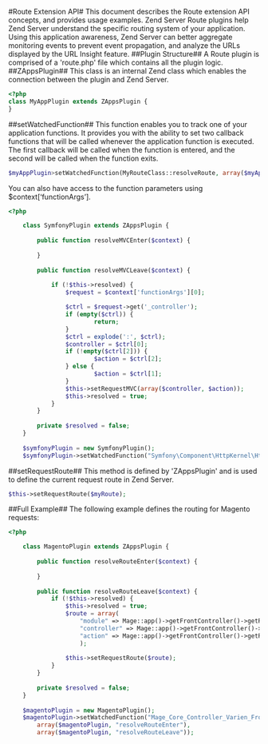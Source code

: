 #Route Extension API#
This document describes the Route extension API concepts, and provides usage examples.
Zend Server Route plugins help Zend Server understand the specific routing system of your application. Using this application awareness, Zend Server can better aggregate monitoring events to prevent event propagation, and analyze the URLs displayed by the URL Insight feature. 
##Plugin Structure##
A Route plugin is comprised of a 'route.php' file which contains all the plugin logic. 
##ZAppsPlugin##
This class is an internal Zend class which enables the connection between the plugin and Zend Server.
```php
<?php
class MyAppPlugin extends ZAppsPlugin {
}
```
##setWatchedFunction##
This function enables you to track one of your application functions. It provides you with the ability to set two callback functions that will be called whenever the application function is executed. The first callback will be called when the function is entered, and the second will be called when the function exits.
```php
$myAppPlugin>setWatchedFunction(MyRouteClass::resolveRoute, array($myAppPlugin, ‘resolveRouteEnter’), array($myAppPlugin, ‘resolveRouteLeave’);
```
You can also have access to the function parameters using $context[‘functionArgs’].
```php
<?php

	class SymfonyPlugin extends ZAppsPlugin {
		
		public function resolveMVCEnter($context) {
			
		}
		
		public function resolveMVCLeave($context) {
		
			if (!$this->resolved) {
				$request = $context['functionArgs'][0];

                $ctrl = $request->get('_controller');
                if (empty($ctrl)) {
                        return;
                }
                $ctrl = explode(':', $ctrl);
                $controller = $ctrl[0];
                if (!empty($ctrl[2])) {
                        $action = $ctrl[2];
                } else {
                        $action = $ctrl[1];
                }
                $this->setRequestMVC(array($controller, $action));
				$this->resolved = true;
			}			
		}		
		
		private $resolved = false;		
	}
	
	$symfonyPlugin = new SymfonyPlugin();
	$symfonyPlugin->setWatchedFunction("Symfony\Component\HttpKernel\HttpKernel::handle", array($symfonyPlugin, "resolveMVCEnter"), array($symfonyPlugin, "resolveMVCLeave"));
```
##setRequestRoute##
This method is defined by 'ZAppsPlugin' and is used to define the current request route in Zend Server. 
```php
$this->setRequestRoute($myRoute);
```
##Full Example##
The following example defines the routing for Magento requests:
```php
<?php

	class MagentoPlugin extends ZAppsPlugin {
		
		public function resolveRouteEnter($context) {
			
		}
		
		public function resolveRouteLeave($context) {
			if (!$this->resolved) {
				$this->resolved = true;	
				$route = array(					
					"module" => Mage::app()->getFrontController()->getRequest()->getModuleName(),
					"controller" => Mage::app()->getFrontController()->getRequest()->getControllerName(),
					"action" => Mage::app()->getFrontController()->getRequest()->getActionName()
					);
										
				$this->setRequestRoute($route);		
			}
		}		
		
		private $resolved = false;
	}
	
	$magentoPlugin = new MagentoPlugin();
	$magentoPlugin->setWatchedFunction("Mage_Core_Controller_Varien_Front::dispatch", 
		array($magentoPlugin, "resolveRouteEnter"), 
		array($magentoPlugin, "resolveRouteLeave"));
```
